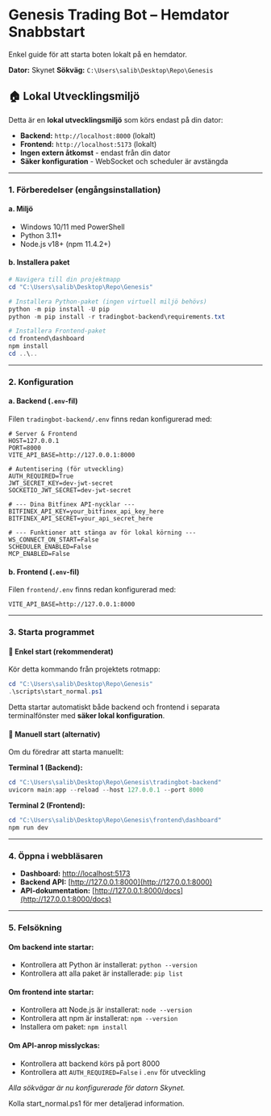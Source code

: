 # Genesis Trading Bot – Hemdator Snabbstart

Enkel guide för att starta boten lokalt på en hemdator.

**Dator:** Skynet
**Sökväg:** `C:\Users\salib\Desktop\Repo\Genesis`

## 🏠 **Lokal Utvecklingsmiljö**

Detta är en **lokal utvecklingsmiljö** som körs endast på din dator:

- **Backend:** `http://localhost:8000` (lokalt)
- **Frontend:** `http://localhost:5173` (lokalt)
- **Ingen extern åtkomst** - endast från din dator
- **Säker konfiguration** - WebSocket och scheduler är avstängda

---

### 1. Förberedelser (engångsinstallation)

#### a. Miljö

- Windows 10/11 med PowerShell
- Python 3.11+
- Node.js v18+ (npm 11.4.2+)

#### b. Installera paket

```powershell
# Navigera till din projektmapp
cd "C:\Users\salib\Desktop\Repo\Genesis"

# Installera Python-paket (ingen virtuell miljö behövs)
python -m pip install -U pip
python -m pip install -r tradingbot-backend\requirements.txt

# Installera Frontend-paket
cd frontend\dashboard
npm install
cd ..\..
```

---

### 2. Konfiguration

#### a. Backend (`.env`-fil)

Filen `tradingbot-backend/.env` finns redan konfigurerad med:

```
# Server & Frontend
HOST=127.0.0.1
PORT=8000
VITE_API_BASE=http://127.0.0.1:8000

# Autentisering (för utveckling)
AUTH_REQUIRED=True
JWT_SECRET_KEY=dev-jwt-secret
SOCKETIO_JWT_SECRET=dev-jwt-secret

# --- Dina Bitfinex API-nycklar ---
BITFINEX_API_KEY=your_bitfinex_api_key_here
BITFINEX_API_SECRET=your_api_secret_here

# --- Funktioner att stänga av för lokal körning ---
WS_CONNECT_ON_START=False
SCHEDULER_ENABLED=False
MCP_ENABLED=False
```

#### b. Frontend (`.env`-fil)

Filen `frontend/.env` finns redan konfigurerad med:

```
VITE_API_BASE=http://127.0.0.1:8000
```

---

### 3. Starta programmet

#### 🚀 **Enkel start (rekommenderat)**

Kör detta kommando från projektets rotmapp:

```powershell
cd "C:\Users\salib\Desktop\Repo\Genesis"
.\scripts\start_normal.ps1
```

Detta startar automatiskt både backend och frontend i separata terminalfönster med **säker lokal konfiguration**.

#### 🔧 **Manuell start (alternativ)**

Om du föredrar att starta manuellt:

**Terminal 1 (Backend):**

```powershell
cd "C:\Users\salib\Desktop\Repo\Genesis\tradingbot-backend"
uvicorn main:app --reload --host 127.0.0.1 --port 8000
```

**Terminal 2 (Frontend):**

```powershell
cd "C:\Users\salib\Desktop\Repo\Genesis\frontend\dashboard"
npm run dev
```

---

### 4. Öppna i webbläsaren

- **Dashboard:** [http://localhost:5173](http://localhost:5173)
- **Backend API:** [http://127.0.0.1:8000](http://127.0.0.1:8000)
- **API-dokumentation:** [http://127.0.0.1:8000/docs](http://127.0.0.1:8000/docs)

---

### 5. Felsökning

#### Om backend inte startar:

- Kontrollera att Python är installerat: `python --version`
- Kontrollera att alla paket är installerade: `pip list`

#### Om frontend inte startar:

- Kontrollera att Node.js är installerat: `node --version`
- Kontrollera att npm är installerat: `npm --version`
- Installera om paket: `npm install`

#### Om API-anrop misslyckas:

- Kontrollera att backend körs på port 8000
- Kontrollera att `AUTH_REQUIRED=False` i `.env` för utveckling

_Alla sökvägar är nu konfigurerade för datorn Skynet._

Kolla start_normal.ps1 för mer detaljerad information.
  

